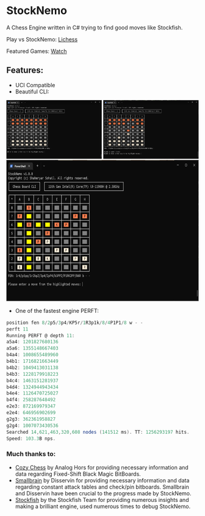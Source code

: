 # StockNemo
A Chess Engine written in C# trying to find good moves like Stockfish.

Play vs StockNemo: [Lichess](https://lichess.org/@/StockNemo)

Featured Games: [Watch](FEATUREDGAMES.md)

## Features:
- UCI Compatible
- Beautiful CLI:

<img src=".readme/b1.png" alt="Start" width="250" height="154"/>
<img src=".readme/b2.png" alt="Highlight Moves" width="250" height="154"/>
<img src=".readme/b3.png" alt="Checkmate" width="600" height="370"/>

- One of the fastest engine PERFT:
```csharp
position fen 8/2p5/3p4/KP5r/1R3p1k/8/4P1P1/8 w - -
perft 11
Running PERFT @ depth 11:
a5a4: 1201827680136
a5a6: 1355148667403
b4a4: 1008655489960
b4b1: 1716821663449
b4b2: 1049413031138
b4b3: 1228179918223
b4c4: 1463151281937
b4d4: 1324944943434
b4e4: 1126470725027
b4f4: 258287648492
e2e3: 872169979347
e2e4: 646956902699
g2g3: 362361958827
g2g4: 1007073430536
Searched 14,621,463,320,608 nodes (141512 ms). TT: 1256293197 hits.
Speed: 103.3B nps.
```

### Much thanks to:
- [Cozy Chess](https://github.com/analog-hors/cozy-chess) by Analog Hors for
providing necessary information and data regarding Fixed-Shift Black Magic
BitBoards.
- [Smallbrain](https://github.com/Disservin/Smallbrain) by Disservin for
providing necessary information and data regarding constant attack tables and
check/pin bitboards. Smallbrain and Disservin have been crucial to the
progress made by StockNemo.
- [Stockfish](https://github.com/official-stockfish/Stockfish) by the
Stockfish Team for providing numerous insights and making a brilliant engine,
used numerous times to debug StockNemo.
